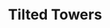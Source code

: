 ---
title: "Tilted Towers"
# please populate this field with the link to the local image you downloaded 
# they'll be located at "photos/locations/<image-name>.jpg"
photo: "http://cdn.gamer-network.net/2018/metabomb/tiltedtowersmeteorguidetelescopeschestscontrollervibrations.jpg"
type_of_development: "urban"
population: 100
average_age: 12-34
year_created: 2017
ID: 1
---